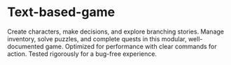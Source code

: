 # Text-based-game
Create characters, make decisions, and explore branching stories. Manage inventory, solve puzzles, and complete quests in this modular, well-documented game. Optimized for performance with clear commands for action. Tested rigorously for a bug-free experience.
